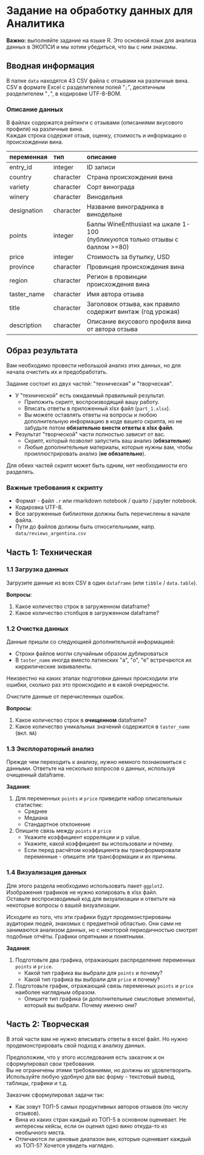 # Задание на обработку данных для Аналитика

**Важно:** выполняйте задание на языке R. Это основной язык для анализа данных в ЭКОПСИ и мы хотим убедиться, что вы с ним знакомы.

## Вводная информация

В папке `data` находятся 43 CSV файла с отзывами на различные вина.  
CSV в формате Excel с разделителем полей "`;`", десятичным разделителем "`,`", в кодировке UTF-8-BOM.

### Описание данных

В файлах содержатся рейтинги с отзывами (описаниями вкусового профиля) на различные вина.  
Каждая строка содержит отзыв, оценку, стоимость и информацию о происхождении вина.

| переменная  | тип       | описание                                                                         |
| :---------- | :-------- | :------------------------------------------------------------------------------- |
| entry_id    | integer   | ID записи                                                                        |
| country     | character | Страна происхождения вина                                                        |
| variety     | character | Сорт винограда                                                                   |
| winery      | character | Винодельня                                                                       |
| designation | character | Название виноградника в винодельне                                               |
| points      | integer   | Баллы WineEnthusiast на шкале 1-100<br>(публикуются только отзывы с баллом >=80) |
| price       | integer   | Стоимость за бутылку, USD                                                        |
| province    | character | Провинция происхождения вина                                                     |
| region      | character | Регион в провинции происхождения вина                                            |
| taster_name | character | Имя автора отзыва                                                                |
| title       | character | Заголовок отзыва, как правило содержит винтаж (год урожая)                       |
| description | character | Описание вкусового профиля вина от автора отзыва                                 |

<div class="page"></div>

## Образ результата

Вам необходимо провести небольшой анализ этих данных, но для начала очистить их и предобработать.

Задание состоит из двух частей: "техническая" и "творческая". 
- У "технической" есть ожидаемый правильный результат.
  - Приложить скрипт, воспроизводящий вашу работу.
  - Вписать ответы в приложенный xlsx файл (`part_1.xlsx`).
  - Вы можете оставлять ответы на вопросы и любою дополнительную информацию в коде вашего скрипта,
    но не забудьте потом **обязательно внести ответы в xlsx файл**.
- Результат "творческой" части полностью зависит от вас.
  - Скрипт, который позволит запустить ваш анализ (**обязательно**)
  - Любые дополнительные материалы, которые нужны вам, чтобы проиллюстрировать анализ (**не обязательно**).

Для обеих частей скрипт может быть одним, нет необходимости его разделять.

### Важные требования к скрипту
- Формат - файл `.r` или rmarkdown notebook / quarto / jupyter notebook.
- Кодировка UTF-8.
- Все загруженные библиотеки должны быть перечислены в начале файла.
- Пути до файлов должны быть относительными, напр. `data/reviews_argentina.csv`

<div class="page"></div>

## Часть 1: Техническая

### 1.1 Загрузка данных

Загрузите данные из всех CSV в один `dataframe` (или `tibble` / `data.table`).

**Вопросы**: 
1. Какое количество строк в загруженном dataframe?
2. Какое количество столбцов в загруженном dataframe?

### 1.2 Очистка данных

Данные пришли со следующией дополнительной информацией:
- Строки файлов могли случайным образом дублироваться
- В `taster_name` иногда вместо латинских "a", "o", "e" встречаются их киррилические эквиваленты.

Неизвестно на каких этапах подготовки данных происходили эти ошибки,
сколько раз это происходило и в какой очередности.

Очистите данные от перечисленных ошибок.

**Вопросы**: 
1. Какое количество строк в **очищенном** dataframe?
2. Какое количество уникальных значений содержится в `taster_name` (вкл. `NA`)

### 1.3 Эксплораторный анализ

Прежде чем переходить к анализу, нужно немного познакомиться с данными.
Ответьте на несколько вопросов о данных, используя очищенный dataframe.

**Задания**:
1. Для переменных `points` и `price` приведите набор описательных статистик:
   * Среднее
   * Медиана
   * Стандартное отклонение
2. Опишите связь между `points` и `price`
   * Укажите коэффициент корреляции и p value.
   * Укажите, какой коэффициент вы использовали и почему.
   * Если перед расчётом коэффициента вы трансформировали переменные - опишите эти трансформации и их причины.

### 1.4 Визуализация данных

Для этого раздела необходимо использовать пакет `ggplot2`.  
Изображения графиков не нужно копировать в xlsx файл.  
Оставьте воспроизводимый код для визуализации и ответьте на некоторые вопросы о вашей визуализации.

Исходите из того, что эти графики будут продемонстрированы аудитории людей,
знакомых с предметной областью. Они сами не занимаются анализом данных,
но с некоторой периодичностью смотрят подобные отчёты. Графики опрятными и понятными.

**Задания**:
1. Подготовьте два графика, отражающих распределение переменных `points` и `price`.
   * Какой тип графика вы выбрали для `points` и почему?
   * Какой тип графика вы выбрали для `price` и почему?
2. Подготовьте график, отражающий связь переменных `points` и `price` наиболее наглядным образом.  
   * Опишите тип графика (и дополнительные смысловые элементы), который вы выбрали. Почему именно они?

<div class="page"></div>

## Часть 2: Творческая

В этой части вам не нужно вписывать ответы в excel файл. Но нужно продемонстрировать свой подход к анализу данных.

Предположим, что у этого исследования есть заказчик и он сформулировал свои требования.  
Вы не ограничены этими требованиями, но должны их удовлетворить.  
Используйте любую удобную для вас форму - текстовый вывод, таблицы, графики и т.д.

Заказчик сформулировал задачи так:
* Как зовут ТОП-5 самых продуктивных авторов отзывов (по числу отзывов).
* Вина из каких стран каждый из ТОП-5 в основном оценивает.
  Не интересны кейсы, если он оценил одно вино откуда-то из необычного места.
* Отличаются ли ценовые диапазон вин, которые оценивает каждый из ТОП-5?
  Хочется увидеть наглядно.
